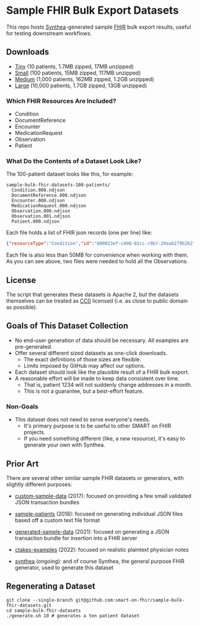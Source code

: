 # Sample FHIR Bulk Export Datasets

This repo hosts [Synthea](https://github.com/synthetichealth/synthea)-generated
sample [FHIR](https://www.hl7.org/fhir/) bulk export results,
useful for testing downstream workflows.

## Downloads

- [Tiny](https://github.com/smart-on-fhir/sample-bulk-fhir-datasets/archive/refs/heads/10-patients.zip)
  (10 patients, 1.7MB zipped, 17MB unzipped)
- [Small](https://github.com/smart-on-fhir/sample-bulk-fhir-datasets/archive/refs/heads/100-patients.zip)
  (100 patients, 15MB zipped, 117MB unzipped)
- [Medium](https://github.com/smart-on-fhir/sample-bulk-fhir-datasets/archive/refs/heads/1000-patients.zip)
  (1,000 patients, 162MB zipped, 1.2GB unzipped)
- [Large](https://github.com/smart-on-fhir/sample-bulk-fhir-datasets/archive/refs/heads/10000-patients.zip)
  (10,000 patients, 1.7GB zipped, 13GB unzipped)

### Which FHIR Resources Are Included?

- Condition
- DocumentReference
- Encounter
- MedicationRequest
- Observation
- Patient

### What Do the Contents of a Dataset Look Like?

The 100-patient dataset looks like this, for example:
```text
sample-bulk-fhir-datasets-100-patients/
  Condition.000.ndjson
  DocumentReference.000.ndjson
  Encounter.000.ndjson
  MedicationRequest.000.ndjson
  Observation.000.ndjson
  Observation.001.ndjson
  Patient.000.ndjson
```

Each file holds a list of FHIR json records (one per line) like:
```json
{"resourceType":"Condition","id":"000023ef-c498-02cc-c9b7-20aab279b262",...}
```

Each file is also less than 50MB for convenience when working with them.
As you can see above, two files were needed to hold all the Observations.

## License

The script that generates these datasets is Apache 2,
but the datasets themselves can be treated as
[CC0](https://creativecommons.org/publicdomain/zero/1.0/) licensed
(i.e. as close to public domain as possible).

## Goals of This Dataset Collection

- No end-user generation of data should be necessary. All examples are pre-generated.
- Offer several different sized datasets as one-click downloads.
  - The exact definitions of those sizes are flexible.
  - Limits imposed by GitHub may affect our options.
- Each dataset should look like the plausible result of a FHIR bulk export.
- A reasonable effort will be made to keep data consistent over time.
  - That is, patient 1234 will not suddenly change addresses in a month.
  - This is not a guarantee, but a best-effort feature.

### Non-Goals

- This dataset does not need to serve everyone's needs.
  - It's primary purpose is to be useful to other SMART on FHIR projects.
  - If you need something different (like, a new resource), it's easy to generate your own with Synthea.

## Prior Art

There are several other similar sample FHIR datasets or generators,
with slightly different purposes:

- [custom-sample-data](https://github.com/smart-on-fhir/custom-sample-data) (2017): focused on
  providing a few small validated JSON transaction bundles

- [sample-patients](https://github.com/smart-on-fhir/sample-patients) (2018): focused on
  generating individual JSON files based off a custom text file format 

- [generated-sample-data](https://github.com/smart-on-fhir/generated-sample-data) (2021): focused
  on generating a JSON transaction bundle for insertion into a FHIR server 

- [ctakes-examples](https://github.com/Machine-Learning-for-Medical-Language/ctakes-examples)
  (2022): focused on realistic plaintext physician notes

- [synthea](https://github.com/synthetichealth/synthea/) (ongoing): and of course Synthea, the
  general purpose FHIR generator, used to generate this dataset

## Regenerating a Dataset

```commandline
git clone --single-branch git@github.com:smart-on-fhir/sample-bulk-fhir-datasets.git
cd sample-bulk-fhir-datasets
./generate.sh 10 # generates a ten patient dataset
```
